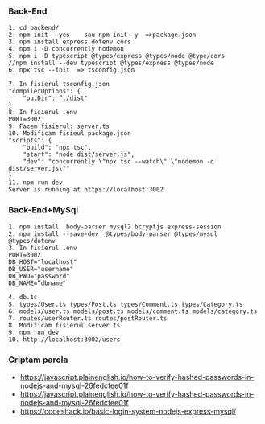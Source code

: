 ### Back-End
```
1. cd backend/
2. npm init --yes    sau npm init –y  =>package.json
3. npm install express dotenv cors
4. npm i -D concurrently nodemon 
5. npm i -D typescript @types/express @types/node @type/cors
//npm install --dev typescript @types/express @types/node
6. npx tsc --init  => tsconfig.json

7. In fisierul tsconfig.json
"compilerOptions": { 
	"outDir": ”./dist" 
}
8. In fisierul .env 
PORT=3002
9. Facem fisierul: server.ts 
10. Modificam fisieul package.json
"scripts": { 
	"build": "npx tsc", 
	"start": "node dist/server.js", 
	"dev": "concurrently \"npx tsc --watch\" \"nodemon -q dist/server.js\"" 
}
11. npm run dev
Server is running at https://localhost:3002
```
### Back-End+MySql
```
1. npm install  body-parser mysql2 bcryptjs express-session
2. npm install --save-dev  @types/body-parser @types/mysql @types/dotenv
3. In fisierul .env
PORT=3002
DB_HOST="localhost" 
DB_USER="username" 
DB_PWD="password" 
DB_NAME=”dbname"

4. db.ts
5. types/User.ts types/Post.ts types/Comment.ts types/Category.ts 
6. models/user.ts models/post.ts models/comment.ts models/category.ts
7. routes/userRouter.ts routes/postRouter.ts
8. Modificam fisierul server.ts
9. npm run dev
10. http://localhost:3002/users

```

### Criptam parola
- https://javascript.plainenglish.io/how-to-verify-hashed-passwords-in-nodejs-and-mysql-26fedcfee01f
- https://javascript.plainenglish.io/how-to-verify-hashed-passwords-in-nodejs-and-mysql-26fedcfee01f 
- https://codeshack.io/basic-login-system-nodejs-express-mysql/